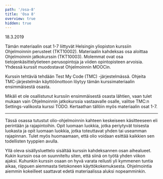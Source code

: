 ```yaml
---
path: '/osa-8'
title: 'Osa 8'
overview: true
hidden: true
---
```


<deadline>18.3.2019</deadline>

Tämän materiaalin osat 1-7 liittyvät Helsingin yliopiston kurssiin Ohjelmoinnin perusteet (TKT10002). Materiaalin kahdeksas osa aloittaa Ohjelmoinnin jatkokurssin (TKT10003). Molemmat ovat osa tietojenkäsittelytieteen perusopintoja ja viiden opintopisteen arvoisia. Yhdessä kurssit muodostavat Ohjelmoinnin MOOCin.

Kurssin tehtäviä tehdään Test My Code (TMC) -järjestelmässä. Ohjeita TMC-järjestelmän käyttöönottoon löytyy tämän kurssimateriaalin ensimmäisestä osasta.

Mikäli et ole osallistunut kurssiin ensimmäisestä osasta lähtien, vaan tulet mukaan vain Ohjelmoinnin jatkokurssia vastaavalle osalle, valitse TMC:n Settings-valikosta kurssi TODO. Kertaathan tällöin myös materiaalin osat 1-7.

<hr/>

Tässä osassa tutustut olio-ohjelmoinnin kahteen keskeiseen käsitteeseen eli perintään ja rajapintoihin. Opit luomaan luokkia, jotka periytyvät toisesta luokasta ja opit luomaan luokkia, jotka toteuttavat yhden tai useamman rajapinnan. Tulet myös huomaamaan, että olio voidaan esittää kaikkien sen todellisten tyyppien avulla.

<please-login></please-login>

<pages-in-this-section></pages-in-this-section>

Yllä oleva sisällysluettelo sisältää kurssin kahdeksannen osan aihealueet. Kukin kurssin osa on suunniteltu siten, että siinä on työtä yhden viikon ajaksi. Kuhunkin kurssin osaan on hyvä varata reilusti yli kymmenen tuntia aikaa, riippuen aiemmasta tietokoneen käyttökokemuksesta. Ohjelmointia aiemmin kokeilleet saattavat edetä materiaalissa aluksi nopeamminkin.

<exercises-in-this-section></exercises-in-this-section>
